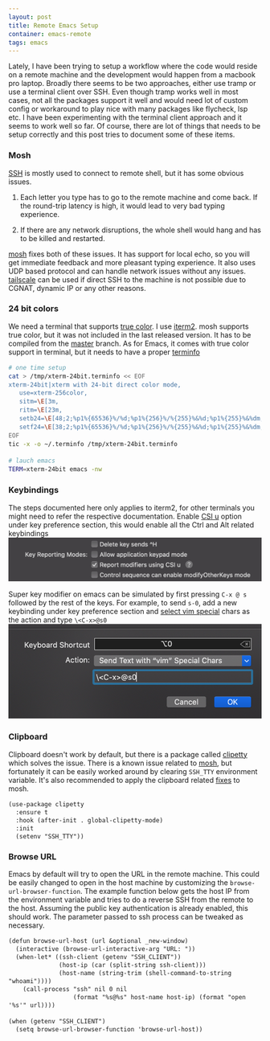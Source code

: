 ```yaml
---
layout: post
title: Remote Emacs Setup
container: emacs-remote
tags: emacs
---
```


Lately, I have been trying to setup a workflow where the code would
reside on a remote machine and the development would happen from a
macbook pro laptop. Broadly there seems to be two approaches, either
use tramp or use a terminal client over SSH. Even though tramp works
well in most cases, not all the packages support it well and would
need lot of custom config or workaround to play nice with many
packages like flycheck, lsp etc. I have been experimenting with the
terminal client approach and it seems to work well so far. Of course,
there are lot of things that needs to be setup correctly and this post
tries to document some of these items.

### Mosh

[SSH](https://en.wikipedia.org/wiki/Secure_Shell_Protocol) is mostly used to connect to remote shell, but it has some
obvious issues.

1) Each letter you type has to go to the remote machine and come
back. If the round-trip latency is high, it would lead to very bad
typing experience.

2) If there are any network disruptions, the whole shell would hang
and has to be killed and restarted.

[mosh](https://mosh.org/) fixes both of these issues. It has support for local echo,
so you will get immediate feedback and more pleasant typing
experience. It also uses UDP based protocol and can handle network
issues without any issues. [tailscale](https://tailscale.com) can be used if direct SSH to
the machine is not possible due to CGNAT, dynamic IP or any other
reasons.

### 24 bit colors

We need a terminal that supports [true color](https://gist.github.com/XVilka/8346728). I use
[iterm2](https://iterm2.com/). mosh supports true color, but it was not included in the
last released version. It has to be compiled from the [master](https://github.com/mobile-shell/mosh)
branch.  As for Emacs, it comes with true color support in terminal,
but it needs to have a proper [terminfo](https://www.gnu.org/software/emacs/manual/html_node/efaq/Colors-on-a-TTY.html#:~:text=If%20Emacs%20finds%20Terminfo%20capabilities,bit%20colors%20to%20the%20terminal.https://www.gnu.org/software/emacs/manual/html_node/efaq/Colors-on-a-TTY.html)

```bash
# one time setup
cat > /tmp/xterm-24bit.terminfo << EOF
xterm-24bit|xterm with 24-bit direct color mode,
   use=xterm-256color,
   sitm=\E[3m,
   ritm=\E[23m,
   setb24=\E[48;2;%p1%{65536}%/%d;%p1%{256}%/%{255}%&%d;%p1%{255}%&%dm,
   setf24=\E[38;2;%p1%{65536}%/%d;%p1%{256}%/%{255}%&%d;%p1%{255}%&%dm,
EOF
tic -x -o ~/.terminfo /tmp/xterm-24bit.terminfo

# lauch emacs
TERM=xterm-24bit emacs -nw
```

### Keybindings

The steps documented here only applies to iterm2, for other terminals
you might need to refer the respective documentation. Enable [CSI u](https://iterm2.com/documentation-csiu.html) option
under key preference section, this would enable all the Ctrl and Alt
related keybindings ![CSI u](/public/images/iterm-key-1.png)

Super key modifier on emacs can be simulated by first pressing `C-x @ s`
followed by the rest of the keys. For example, to send `s-0`,
add a new keybinding under key preference section and [select vim
special](https://iterm2.com/3.0/documentation-preferences.html) chars as the action and type `\<C-x>@s0` ![Super](/public/images/iterm-key-2.png)

### Clipboard

Clipboard doesn't work by default, but there is a package called
[clipetty](https://github.com/spudlyo/clipetty) which solves the issue. There is a known issue related
to [mosh](mosh), but fortunately it can be easily worked around by
clearing `SSH_TTY` environment variable. It's also recommended to
apply the clipboard related [fixes](https://github.com/mobile-shell/mosh/pull/1104) to mosh.

```elisp
(use-package clipetty
  :ensure t
  :hook (after-init . global-clipetty-mode)
  :init
  (setenv "SSH_TTY"))
```

### Browse URL

Emacs by default will try to open the URL in the remote machine. This
could be easily changed to open in the host machine by customizing the
`browse-url-browser-function`. The example function below gets the
host IP from the environment variable and tries to do a reverse SSH
from the remote to the host. Assuming the public key authentication is
already enabled, this should work. The parameter passed to ssh process
can be tweaked as necessary.

```elisp
(defun browse-url-host (url &optional _new-window)
  (interactive (browse-url-interactive-arg "URL: "))
  (when-let* ((ssh-client (getenv "SSH_CLIENT"))
              (host-ip (car (split-string ssh-client)))
              (host-name (string-trim (shell-command-to-string "whoami"))))
    (call-process "ssh" nil 0 nil
                  (format "%s@%s" host-name host-ip) (format "open '%s'" url))))

(when (getenv "SSH_CLIENT")
  (setq browse-url-browser-function 'browse-url-host))
```
<link rel="stylesheet" href="/public/css/emacs-remote.css"/>
